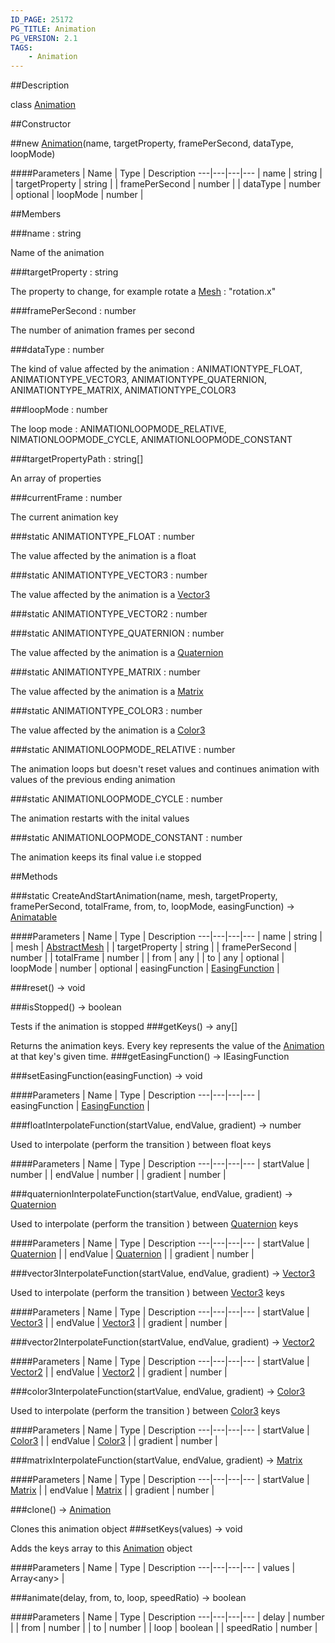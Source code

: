 ```yaml
---
ID_PAGE: 25172
PG_TITLE: Animation
PG_VERSION: 2.1
TAGS:
    - Animation
---
```

##Description

class [Animation](/classes/2.2-alpha/Animation)



##Constructor

##new [Animation](/classes/2.2-alpha/Animation)(name, targetProperty, framePerSecond, dataType, loopMode)



####Parameters
 | Name | Type | Description
---|---|---|---
 | name | string | 
 | targetProperty | string | 
 | framePerSecond | number | 
 | dataType | number | 
optional | loopMode | number | 

##Members

###name : string

Name of the animation

###targetProperty : string

The property to change, for example rotate a [Mesh](/classes/2.2-alpha/Mesh) : &quot;rotation.x&quot;

###framePerSecond : number

The number of animation frames per second

###dataType : number

The kind of value affected by the animation : ANIMATIONTYPE_FLOAT, ANIMATIONTYPE_VECTOR3, ANIMATIONTYPE_QUATERNION, ANIMATIONTYPE_MATRIX, ANIMATIONTYPE_COLOR3

###loopMode : number

The loop mode : ANIMATIONLOOPMODE_RELATIVE, NIMATIONLOOPMODE_CYCLE, ANIMATIONLOOPMODE_CONSTANT

###targetPropertyPath : string[]

An array of properties

###currentFrame : number

The current animation key

###static ANIMATIONTYPE_FLOAT : number

The value affected by the animation is a float

###static ANIMATIONTYPE_VECTOR3 : number

The value affected by the animation is a [Vector3](/classes/2.2-alpha/Vector3)

###static ANIMATIONTYPE_VECTOR2 : number



###static ANIMATIONTYPE_QUATERNION : number

The value affected by the animation is a [Quaternion](/classes/2.2-alpha/Quaternion)

###static ANIMATIONTYPE_MATRIX : number

The value affected by the animation is a [Matrix](/classes/2.2-alpha/Matrix)

###static ANIMATIONTYPE_COLOR3 : number

The value affected by the animation is a [Color3](/classes/2.2-alpha/Color3)

###static ANIMATIONLOOPMODE_RELATIVE : number

The animation loops but doesn't reset values and continues animation with values of the previous ending animation

###static ANIMATIONLOOPMODE_CYCLE : number

The animation restarts with the inital values

###static ANIMATIONLOOPMODE_CONSTANT : number

The animation keeps its final value i.e stopped

##Methods

###static CreateAndStartAnimation(name, mesh, targetProperty, framePerSecond, totalFrame, from, to, loopMode, easingFunction) &rarr; [Animatable](/classes/2.2-alpha/Animatable)



####Parameters
 | Name | Type | Description
---|---|---|---
 | name | string | 
 | mesh | [AbstractMesh](/classes/2.2-alpha/AbstractMesh) | 
 | targetProperty | string | 
 | framePerSecond | number | 
 | totalFrame | number | 
 | from | any | 
 | to | any | 
optional | loopMode | number | 
optional | easingFunction | [EasingFunction](/classes/2.2-alpha/EasingFunction) | 

###reset() &rarr; void


###isStopped() &rarr; boolean

Tests if the animation is stopped
###getKeys() &rarr; any[]

Returns the animation keys.
Every key represents the value of the [Animation](/classes/2.2-alpha/Animation) at that key's given time.
###getEasingFunction() &rarr; IEasingFunction


###setEasingFunction(easingFunction) &rarr; void



####Parameters
 | Name | Type | Description
---|---|---|---
 | easingFunction | [EasingFunction](/classes/2.2-alpha/EasingFunction) | 

###floatInterpolateFunction(startValue, endValue, gradient) &rarr; number

Used to interpolate (perform the transition ) between float keys

####Parameters
 | Name | Type | Description
---|---|---|---
 | startValue | number | 
 | endValue | number | 
 | gradient | number | 

###quaternionInterpolateFunction(startValue, endValue, gradient) &rarr; [Quaternion](/classes/2.2-alpha/Quaternion)

Used to interpolate (perform the transition ) between [Quaternion](/classes/2.2-alpha/Quaternion) keys

####Parameters
 | Name | Type | Description
---|---|---|---
 | startValue | [Quaternion](/classes/2.2-alpha/Quaternion) | 
 | endValue | [Quaternion](/classes/2.2-alpha/Quaternion) | 
 | gradient | number | 

###vector3InterpolateFunction(startValue, endValue, gradient) &rarr; [Vector3](/classes/2.2-alpha/Vector3)

Used to interpolate (perform the transition ) between [Vector3](/classes/2.2-alpha/Vector3) keys

####Parameters
 | Name | Type | Description
---|---|---|---
 | startValue | [Vector3](/classes/2.2-alpha/Vector3) | 
 | endValue | [Vector3](/classes/2.2-alpha/Vector3) | 
 | gradient | number | 

###vector2InterpolateFunction(startValue, endValue, gradient) &rarr; [Vector2](/classes/2.2-alpha/Vector2)



####Parameters
 | Name | Type | Description
---|---|---|---
 | startValue | [Vector2](/classes/2.2-alpha/Vector2) | 
 | endValue | [Vector2](/classes/2.2-alpha/Vector2) | 
 | gradient | number | 

###color3InterpolateFunction(startValue, endValue, gradient) &rarr; [Color3](/classes/2.2-alpha/Color3)

Used to interpolate (perform the transition ) between [Color3](/classes/2.2-alpha/Color3) keys

####Parameters
 | Name | Type | Description
---|---|---|---
 | startValue | [Color3](/classes/2.2-alpha/Color3) | 
 | endValue | [Color3](/classes/2.2-alpha/Color3) | 
 | gradient | number | 

###matrixInterpolateFunction(startValue, endValue, gradient) &rarr; [Matrix](/classes/2.2-alpha/Matrix)



####Parameters
 | Name | Type | Description
---|---|---|---
 | startValue | [Matrix](/classes/2.2-alpha/Matrix) | 
 | endValue | [Matrix](/classes/2.2-alpha/Matrix) | 
 | gradient | number | 

###clone() &rarr; [Animation](/classes/2.2-alpha/Animation)

Clones this animation object
###setKeys(values) &rarr; void

Adds the keys array to this [Animation](/classes/2.2-alpha/Animation) object

####Parameters
 | Name | Type | Description
---|---|---|---
 | values | Array&lt;any&gt; | 

###animate(delay, from, to, loop, speedRatio) &rarr; boolean



####Parameters
 | Name | Type | Description
---|---|---|---
 | delay | number | 
 | from | number | 
 | to | number | 
 | loop | boolean | 
 | speedRatio | number | 

